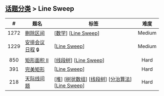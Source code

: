 <!--|This file generated by command(leetcode tag); DO NOT EDIT.            |-->
<!--+----------------------------------------------------------------------+-->
<!--|@author    openset <openset.wang@gmail.com>                           |-->
<!--|@link      https://github.com/openset                                 |-->
<!--|@home      https://github.com/openset/leetcode                        |-->
<!--+----------------------------------------------------------------------+-->

## [话题分类](https://github.com/openset/leetcode/blob/master/tag/README.md) > Line Sweep

| # | 题名 | 标签 | 难度 |
| :-: | - | - | :-: |
| 1272 | [删除区间](https://github.com/openset/leetcode/tree/master/problems/remove-interval) | [[数学](https://github.com/openset/leetcode/tree/master/tag/math/README.md)] [[Line Sweep](https://github.com/openset/leetcode/tree/master/tag/line-sweep/README.md)]  | Medium |
| 1229 | [安排会议日程](https://github.com/openset/leetcode/tree/master/problems/meeting-scheduler) 🔒 | [[Line Sweep](https://github.com/openset/leetcode/tree/master/tag/line-sweep/README.md)]  | Medium |
| 850 | [矩形面积 II](https://github.com/openset/leetcode/tree/master/problems/rectangle-area-ii) | [[线段树](https://github.com/openset/leetcode/tree/master/tag/segment-tree/README.md)] [[Line Sweep](https://github.com/openset/leetcode/tree/master/tag/line-sweep/README.md)]  | Hard |
| 391 | [完美矩形](https://github.com/openset/leetcode/tree/master/problems/perfect-rectangle) | [[Line Sweep](https://github.com/openset/leetcode/tree/master/tag/line-sweep/README.md)]  | Hard |
| 218 | [天际线问题](https://github.com/openset/leetcode/tree/master/problems/the-skyline-problem) | [[堆](https://github.com/openset/leetcode/tree/master/tag/heap/README.md)] [[树状数组](https://github.com/openset/leetcode/tree/master/tag/binary-indexed-tree/README.md)] [[线段树](https://github.com/openset/leetcode/tree/master/tag/segment-tree/README.md)] [[分治算法](https://github.com/openset/leetcode/tree/master/tag/divide-and-conquer/README.md)] [[Line Sweep](https://github.com/openset/leetcode/tree/master/tag/line-sweep/README.md)]  | Hard |
